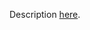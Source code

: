 Description [here](https://docs.scala-lang.org/scala3/guides/migration/incompat-type-checker.html#unsoundness-fixes-in-variance-checks).